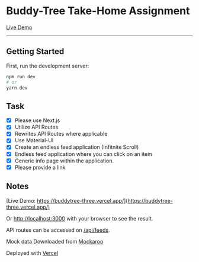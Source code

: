 # Buddy-Tree Take-Home Assignment

[Live Demo](https://buddytree-three.vercel.app/)

---

## Getting Started

First, run the development server:

```bash
npm run dev
# or
yarn dev
```

## Task

- [x] Please use Next.js
- [x] Utilize API Routes
- [x] Rewrites API Routes where applicable
- [x] Use Material-UI
- [x] Create an endless feed application (Infitnite Scroll)
- [x] Endless feed application where you can click on an item
- [x] Generic info page within the application.
- [x] Please provide a link

## Notes

[Live Demo: https://buddytree-three.vercel.app/](https://buddytree-three.vercel.app/)

Or [http://localhost:3000](http://localhost:3000) with your browser to see the result.

API routes can be accessed on [/api/feeds](https://buddytree-three.vercel.app/api/feeds).

Mock data Downloaded from [Mockaroo](https://www.mockaroo.com/1920d500)

Deployed with [Vercel](https://vercel.com/)
